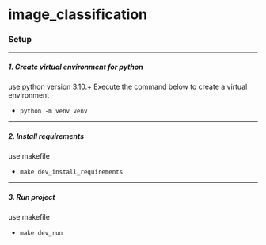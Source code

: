 # image_classification

### Setup

----------------------------------------
##### 1. Create virtual environment for python
use python version 3.10.+
Execute the command below to create a virtual environment
 - ```python -m venv venv```

----------------------------------------
##### 2. Install requirements
use makefile
 - ```make dev_install_requirements```

----------------------------------------
##### 3. Run project
use makefile
- ```make dev_run```
